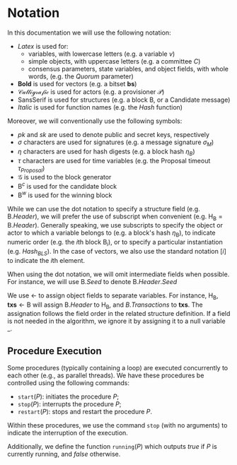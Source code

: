 # Notation
<!-- TODO: replace \mathsf for `` so structure names can be embedded in links -->
In this documentation we will use the following notation:

- $Latex$ is used for:
  - variables, with lowercase letters (e.g. a variable $v$)
  - simple objects, with uppercase letters (e.g. a committee $C$)
  - consensus parameters, state variables, and object fields, with whole words, (e.g. the $Quorum$ parameter)
- $\boldsymbol{Bold}$ is used for vectors (e.g. a bitset $\boldsymbol{bs}$)
- $\mathcal{Calligrafic}$ is used for actors (e.g. a provisioner $\mathcal{P}$)
- $\mathsf{Sans Serif}$ is used for structures (e.g. a block $\mathsf{B}$, or a $\mathsf{Candidate}$ message)
- *Italic* is used for function names (e.g. the *Hash* function)

Moreover, we will conventionally use the following symbols:
- $pk$ and $sk$ are used to denote public and secret keys, respectively
- $\sigma$ characters are used for signatures (e.g. a message signature $\sigma_{M}$)
- $\eta$ characters are used for hash digests (e.g. a block hash $\eta_B$)
- $\tau$ characters are used for time variables (e.g. the Proposal timeout $\tau_{Proposal}$)
- $\mathcal{G}$ is used to the block generator
- $\mathsf{B}^c$ is used for the candidate block
- $\mathsf{B}^w$ is used for the winning block

While we can use the dot notation to specify a structure field (e.g. $\mathsf{B}.Header$), we will prefer the use of subscript when convenient (e.g. $\mathsf{H_B} = \mathsf{B}.Header$). Generally speaking, we use subscripts to specify the object or actor to which a variable belongs to (e.g. a block's hash $\eta_\mathsf{B}$), to indicate numeric order (e.g. the $i\text{th}$ block $`\mathsf{B}_i`$), or to specify a particular instantiation (e.g. *Hash*$`_{BLS}`$). In the case of vectors, we also use the standard notation $[i]$ to indicate the $i\text{th}$ element.

When using the dot notation, we will omit intermediate fields when possible. For instance, we will use $\mathsf{B}.Seed$ to denote $\mathsf{B}.Header.Seed$

We use $\leftarrow$ to assign object fields to separate variables. For instance, $\mathsf{H_B}, \boldsymbol{txs} \leftarrow \mathsf{B}$ will assign $\mathsf{B}.Header$ to $\mathsf{H_B}$, and $B.Transactions$ to $\boldsymbol{txs}$. The assignation follows the field order in the related structure definition. If a field is not needed in the algorithm, we ignore it by assigning it to a null variable $`\_`$.

## Procedure Execution
Some procedures (typically containing a loop) are executed concurrently to each other (e.g., as parallel threads). We have these procedures be controlled using the following commands:
- $\texttt{start}(P)$: initiates the procedure $P$;
- $\texttt{stop}(P)$: interrupts the procedure $P$;
- $\texttt{restart}(P)$: stops and restart the procedure $P$.

Within these procedures, we use the command $\texttt{stop}$ (with no arguments) to indicate the interruption of the execution.

Additionally, we define the function $\texttt{running}(P)$ which outputs $true$ if $P$ is currently running, and $false$ otherwise.
